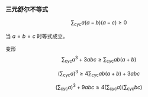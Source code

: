### 三元舒尔不等式

$$
\sum_{\text{cyc}}a(a-b)(a-c)\ge 0
$$

当 $a=b=c$ 时等式成立。

变形
$$
\sum_{\text{cyc}}a^3+3abc\ge\sum_{\text{cyc}}ab(a+b)
$$

$$
\left(\sum_{\text{cyc}} a\right)^3\ge 4\sum_{\text{cyc}}ab(a+b)+3abc
$$

$$
\left(\sum_{\text{cyc}}a\right)^3+9abc\ge4\left(\sum_{\text{cyc}}a\right)\left(\sum_{\text{cyc}} bc\right)
$$

